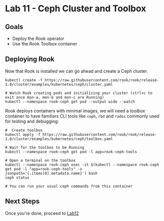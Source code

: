 # Lab 11 - Ceph Cluster and Toolbox

## Goals

* Deploy the Rook operator
* Use the Rook Toolbox container

## Deploying Rook


Now that Rook is installed we can go ahead and create a Ceph cluster.

```
kubectl create -f https://raw.githubusercontent.com/rook/rook/release-1.0/cluster/examples/kubernetes/ceph/cluster.yaml

# Watch Rook creating pods and initializing your cluster (ctrl+c to exit once mon-a, mon-b and mon-c are Running)
kubectl --namespace rook-ceph get pod --output wide --watch
```

Rook deploys containers with minimal images, we will need a *toolbox* container to have familiars CLI tools like `ceph`, `rbd` and `rados` commonly used for testing and debugging:

```
#  Create toolbox
kubectl apply -f https://raw.githubusercontent.com/rook/rook/release-1.0/cluster/examples/kubernetes/ceph/toolbox.yaml

# Wait for the toolbox to be Running
kubectl --namespace rook-ceph get pod -l app=rook-ceph-tools

# Open a terminal on the toolbox
kubectl --namespace rook-ceph exec -it $(kubectl --namespace rook-ceph get pod -l "app=rook-ceph-tools" -o jsonpath='{.items[0].metadata.name}') bash
ceph status

# You can run your usual ceph commands from this container
```


## Next Steps

Once you're done, proceed to [Lab12](Lab12.md)
